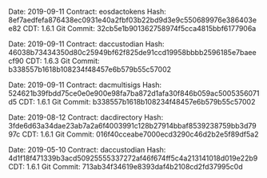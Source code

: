 Date: 2019-09-11
Contract: eosdactokens
Hash: 8ef7aedfefa876438ec0931e40a2fbf03b22bd9d3e9c550689976e386403ee82
CDT: 1.6.1
Git Commit: 32cb5e1b901362758974f5cca4815bbf6177906a

Date: 2019-09-11
Contract: daccustodian
Hash: 46038b73434350d80c25949bf62f825de91ccd19958bbbb2596185e7baeecf90
CDT: 1.6.3
Git Commit: b338557b1618b108234f48457e6b579b55c57002

Date: 2019-09-11
Contract: dacmultisigs
Hash: 524621b39fbdd75ce0e0e900e98fa7ba872d1afa30f846b059ac5005356071d5
CDT: 1.6.1
Git Commit: b338557b1618b108234f48457e6b579b55c57002

Date: 2019-08-12
Contract: dacdirectory
Hash: 3fde6d63a34dae23ab7a2a6f4003991c128b27914bbaf8539238759bb3d7997c
CDT: 1.6.1
Git Commit: 016f40cceabe7000ecd3290c46d2b2e5f89df5a2

Date: 2019-05-10
Contract: daccustodian
Hash: 4d1f18f471339b3acd50925555337272af46f674ff5c4a213141018d019e22b9
CDT: 1.6.1
Git Commit: 713ab34f34619e8393daf4b2108cd2fd37995c0d
